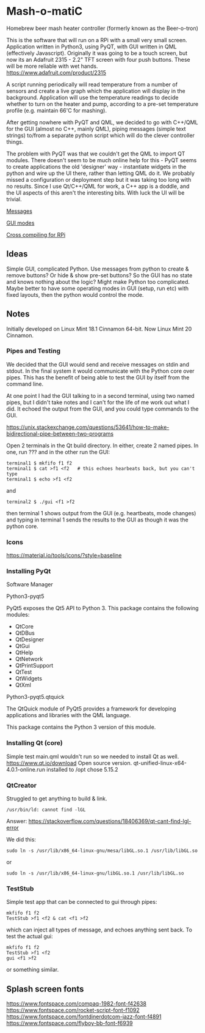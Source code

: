 # Mash-o-matiC
Homebrew beer mash heater controller (formerly known as the Beer-o-tron)

This is the software that will run on a RPi with a small very small screen. Application written in Python3, using PyQT, with GUI written in QML (effectively Javascript). Originally it was going to be a touch screen, but now its an Adafruit 2315 - 2.2" TFT screen with four push buttons. These will be more reliable with wet hands. https://www.adafruit.com/product/2315

A script running periodically will read temperature from a number of sensors and create a live graph which the application will display in the background. Application will use the temperature readings to decide whether to turn on the heater and pump, according to a pre-set temperature profile (e.g. maintain 66'C for mashing).

After getting nowhere with PyQT and QML, we decided to go with C++/QML for the GUI (almost no C++, mainly QML), piping messages (simple text strings) to/from a separate python script which will do the clever controller things.

The problem with PyQT was that we couldn't get the QML to import QT modules. There doesn't seem to be much online help for this - PyQT seems to create applications the old 'designer' way - instantiate widgets in the python and wire up the UI there, rather than letting QML do it. We probably missed a configuration or deployment step but it was taking too long with no results. Since I use Qt/C++/QML for work, a C++ app is a doddle, and the UI aspects of this aren't the interesting bits. With luck the UI will be trivial.

[Messages](messages.md)

[GUI modes](gui_modes.md)

[Cross compiling for RPi](rpi_setup.md)

## Ideas
Simple GUI, complicated Python. Use messages from python to create & remove buttons? Or hide & show pre-set buttons? So the GUI has no state and knows nothing about the logic?
Might make Python too complicated. Maybe better to have some operating modes in GUI (setup, run etc) with fixed layouts, then the python would control the mode.

## Notes

Initially developed on Linux Mint 18.1 Cinnamon 64-bit.
Now Linux Mint 20 Cinnamon.

### Pipes and Testing
We decided that the GUI would send and receive messages on stdin and stdout. In the final system it would communicate with the Python core over pipes. This has the benefit of being able to test the GUI by itself from the command line.

At one point I had the GUI talking to <something> in a second terminal, using two named pipes, but I didn't take notes and I can't for the life of me work out what I did. It echoed the output from the GUI, and you could type commands to the GUI.

https://unix.stackexchange.com/questions/53641/how-to-make-bidirectional-pipe-between-two-programs

Open 2 terminals in the Qt build directory. In either, create 2 named pipes. In one, run ??? and in the other run the GUI:

    terminal1 $ mkfifo f1 f2
    terminal1 $ cat >f1 <f2   # this echoes hearbeats back, but you can't type
    terminal1 $ echo >f1 <f2

and

    terminal2 $ ./gui <f1 >f2

then terminal 1 shows output from the GUI (e.g. heartbeats, mode changes) and typing in terminal 1 sends the results to the GUI as though it was the python core.

### Icons
https://material.io/tools/icons/?style=baseline

### Installing PyQt

Software Manager

Python3-pyqt5

PyQt5 exposes the Qt5 API to Python 3. This package contains the following modules:
* QtCore
* QtDBus
* QtDesigner
* QtGui
* QtHelp
* QtNetwork
* QtPrintSupport
* QtTest
* QtWidgets
* QtXml


Python3-pyqt5.qtquick

The QtQuick module of PyQt5 provides a framework for developing applications and libraries with the QML language.

This package contains the Python 3 version of this module.

### Installing Qt (core)
Simple test main.qml wouldn't run so we needed to install Qt as well.
https://www.qt.io/download
Open source version.
qt-unified-linux-x64-4.0.1-online.run
installed to /opt
chose 5.15.2

### QtCreator
Struggled to get anything to build & link.

    /usr/bin/ld: cannot find -lGL
Answer: https://stackoverflow.com/questions/18406369/qt-cant-find-lgl-error

We did this:

    sudo ln -s /usr/lib/x86_64-linux-gnu/mesa/libGL.so.1 /usr/lib/libGL.so

or

    sudo ln -s /usr/lib/x86_64-linux-gnu/libGL.so.1 /usr/lib/libGL.so

### TestStub

Simple test app that can be connected to gui through pipes:

    mkfifo f1 f2
    TestStub >f1 <f2 & cat <f1 >f2

which can inject all types of message, and echoes anything sent back.
To test the actual gui:

    mkfifo f1 f2
    TestStub >f1 <f2
    gui <f1 >f2

or something similar.


## Splash screen fonts
https://www.fontspace.com/compaq-1982-font-f42638
https://www.fontspace.com/rocket-script-font-f1092
https://www.fontspace.com/fontdinerdotcom-jazz-font-f4891
https://www.fontspace.com/flyboy-bb-font-f6939



